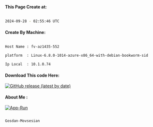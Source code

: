 
   
#### This Page Create at:

```bash

2024-09-28 - 02:55:46 UTC

```

#### Create By Machine:

```bash

Host Name : fv-az1435-552

platform  : Linux-6.8.0-1014-azure-x86_64-with-debian-bookworm-sid

Ip Local  : 10.1.0.74

```
#### Download This code Here:

[![GitHub release (latest by date)](https://img.shields.io/github/v/release/Gosdan-Movsesian/Gosdan?style=for-the-badge&label=Download)](https://github.com/Gosdan-Movsesian/Gosdan/releases) 

</p> 

#### About Me :

[![App-Run](https://github.com/Gosdan-Movsesian/Gosdan/actions/workflows/App-Run.yml/badge.svg)](https://github.com/Gosdan-Movsesian/Gosdan/actions/workflows/App-Run.yml)

```bash

Gosdan-Movsesian

```

